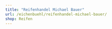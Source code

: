 ```yaml
---
title: "Reifenhandel Michael Bauer"
url: /eichenbuehl/reifenhandel-michael-bauer/
shop: Reifen
---
```

